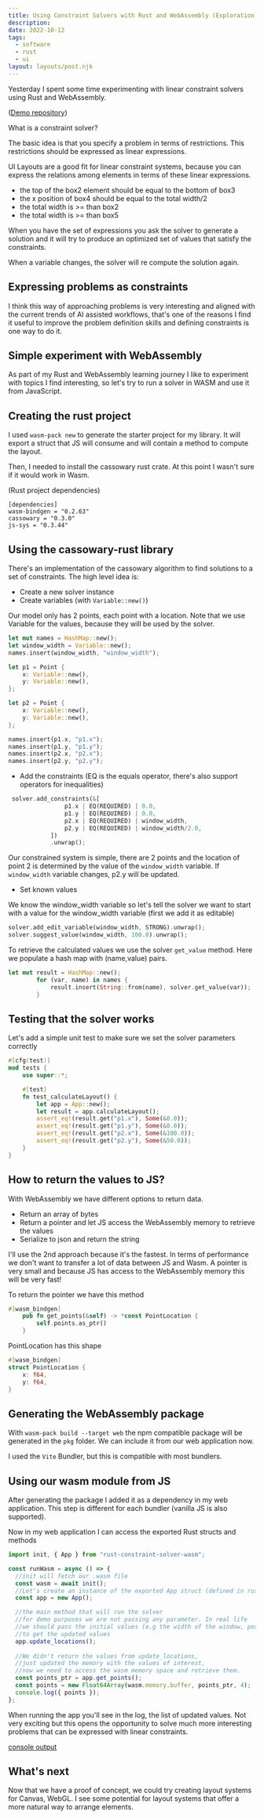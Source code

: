 ```yaml
---
title: Using Constraint Solvers with Rust and WebAssembly (Exploration)
description: 
date: 2022-10-12
tags:
  - software
  - rust
  - ui
layout: layouts/post.njk
---
```


Yesterday I spent some time experimenting with linear constraint solvers using Rust and WebAssembly.

([Demo repository](https://github.com/hugozap/rust-constraint-solver-wasm-demo))

What is a constraint solver?

The basic idea is that you specify a problem in terms of restrictions. This restrictions should be expressed as linear expressions.

UI Layouts are a good fit for linear constraint systems, because you can express the relations among elements in terms of these linear expressions.

- the top of the box2 element should be equal to the bottom of box3
- the x position of box4 should be equal to the total width/2
- the total width is >= than box2
- the total width is >= than box5

When you have the set of expressions you ask the solver to generate a solution and it will try to produce an optimized set of values that satisfy the constraints.

When a variable changes, the solver will re compute the solution again.

## Expressing problems as constraints

I think this way of approaching problems is very interesting and aligned with the current trends of AI assisted workflows, that's one of the reasons I find it useful to improve the problem definition skills and defining constraints is one way to do it.

## Simple experiment with WebAssembly

As part of my Rust and WebAssembly learning journey I like to experiment with topics I find interesting, so let's try to run a solver in WASM and use it from JavaScript.

## Creating the rust project

I used `wasm-pack new` to generate the starter project for my library. It will export a struct that JS will consume and will contain a method to compute the layout.

Then, I needed to install the cassowary rust crate. At this point I wasn't sure if it would work in Wasm.

(Rust project dependencies)
```
[dependencies]
wasm-bindgen = "0.2.63"
cassowary = "0.3.0"
js-sys = "0.3.44"
```


## Using the cassowary-rust library

There's an implementation of the cassowary algorithm to find solutions to a set of constraints.
The high level idea is:

- Create a new solver instance
- Create variables (with `Variable::new()`)

Our model only has 2 points, each point with a location. Note that we use Variable for the values, because they will be used by the solver.

```rust
let mut names = HashMap::new();
let window_width = Variable::new();
names.insert(window_width, "window_width");

let p1 = Point {
    x: Variable::new(),
    y: Variable::new(),
};

let p2 = Point {
    x: Variable::new(),
    y: Variable::new(),
};

names.insert(p1.x, "p1.x");
names.insert(p1.y, "p1.y");
names.insert(p2.x, "p2.x");
names.insert(p2.y, "p2.y");
```


- Add the constraints (EQ is the equals operator, there's also support operators for inequalities)

```rust
 solver.add_constraints(&[
                p1.x | EQ(REQUIRED) | 0.0,
                p1.y | EQ(REQUIRED) | 0.0,
                p2.x | EQ(REQUIRED) | window_width,
                p2.y | EQ(REQUIRED) | window_width/2.0,
            ])
            .unwrap();
```

Our constrained system is simple, there are 2 points and the location of point 2 is determined by the value of the `window_width` variable. If `window_width` variable changes, p2.y will be updated.

- Set known values

We know the window_width variable so let's tell the solver we want to start with a value for the window_width variable (first we add it as editable)

```rust
solver.add_edit_variable(window_width, STRONG).unwrap();
solver.suggest_value(window_width, 100.0).unwrap();
 ```

To retrieve the calculated values we use the solver `get_value` method.
Here we populate a hash map with (name,value) pairs.


```rust
let mut result = HashMap::new();
        for (var, name) in names {
            result.insert(String::from(name), solver.get_value(var));
        }
```

## Testing that the solver works

Let's add a simple unit test to make sure we set the solver parameters correctly

```rust
#[cfg(test)]
mod tests {
    use super::*;

    #[test]
    fn test_calculateLayout() {
        let app = App::new();
        let result = app.calculateLayout(); 
        assert_eq!(result.get("p1.x"), Some(&0.0));
        assert_eq!(result.get("p1.y"), Some(&0.0));
        assert_eq!(result.get("p2.x"), Some(&100.0));
        assert_eq!(result.get("p2.y"), Some(&50.0));
    }
}
```

## How to return the values to JS?

With WebAssembly we have different options to return data.

- Return an array of bytes
- Return a pointer and let JS access the WebAssembly memory to retrieve the values
- Serialize to json and return the string

I'll use the 2nd approach because it's the fastest. In terms of performance we don't want to transfer a lot of data between JS and Wasm. A pointer is very small and because JS has access to the WebAssembly memory this will be very fast!

To return the pointer we have this method

```rust
#[wasm_bindgen]
    pub fn get_points(&self) -> *const PointLocation {
        self.points.as_ptr()
    }
```

PointLocation has this shape

```rust
#[wasm_bindgen]
struct PointLocation {
    x: f64,
    y: f64,
}
```

## Generating the WebAssembly package

With `wasm-pack build --target web` the npm compatible package will be generated in the `pkg` folder.
We can include it from our web application now.

I used the `Vite` Bundler, but this is compatible with most bundlers.

## Using our wasm module from JS

After generating the package I added it as a dependency in my web application.
This step is different for each bundler (vanilla JS is also supported).

Now in my web application I can access the exported Rust structs and methods

```js
import init, { App } from "rust-constraint-solver-wasm";

const runWasm = async () => {
  //init will fetch our .wasm file
  const wasm = await init();
  //Let's create an instance of the exported App struct (defined in rust)
  const app = new App();

  //the main method that will run the solver
  //for demo purposes we are not passing any parameter. In real life 
  //we should pass the initial values (e.g the width of the window, positions, etc)
  //to get the updated values
  app.update_locations();
  
  //We didn't return the values from update_locations,
  //just updated the memory with the values of interest, 
  //now we need to access the wasm memory space and retrieve them.
  const points_ptr = app.get_points();
  const points = new Float64Array(wasm.memory.buffer, points_ptr, 4);
  console.log({ points });
};
```

When running the app you'll see in the log, the list of updated values.
Not very exciting but this opens the opportunity to solve much more interesting problems that can be expressed with linear constraints.

[console output](/img/cassowary-experiment-log.png)

## What's next

Now that we have a proof of concept, we could try creating layout systems for Canvas, WebGL. I see some potential for layout systems that offer a more natural way to arrange elements. 